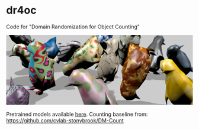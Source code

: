 # dr4oc

Code for "Domain Randomization for Object Counting"

![alt text](banner.png)

Pretrained models available [here](https://drive.google.com/drive/folders/0B-g_cEoh3dwofmYyOEpvbUMyUjludktxdTkwSE1FVkNpaEQ0NXNKTDlzSjVBYjFYQS1Udmc?resourcekey=0-90LGvKaRd5AzeWDLA483YA&usp=sharing). Counting baseline from: https://github.com/cvlab-stonybrook/DM-Count